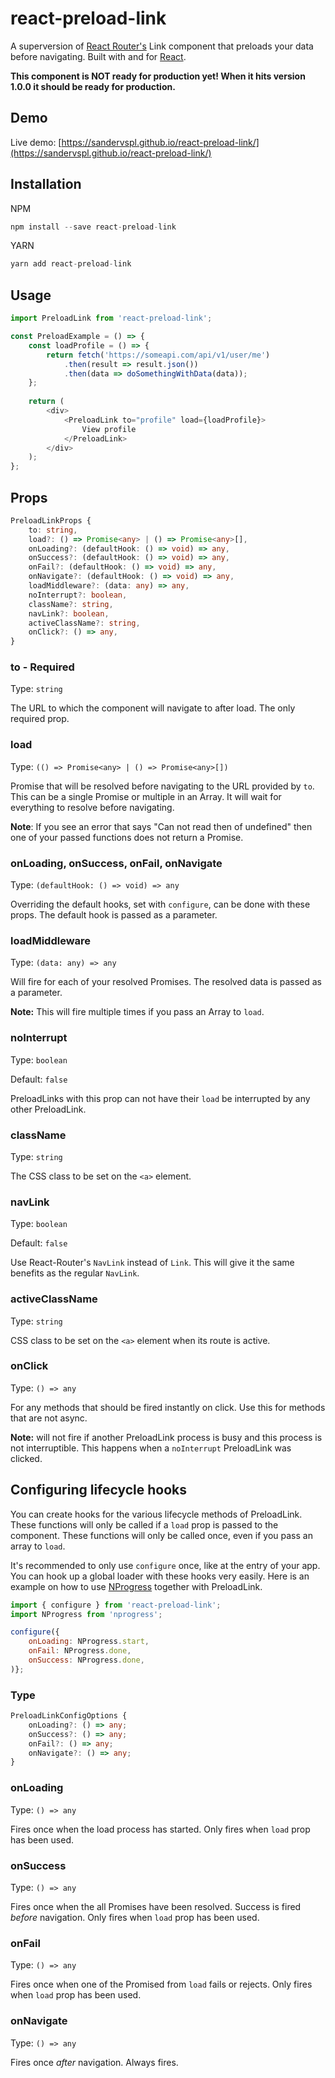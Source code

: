 # react-preload-link
A superversion of [React Router's](https://github.com/ReactTraining/react-router) Link component that preloads your data before navigating. Built with and for [React](http://facebook.github.io/react/index.html).

**This component is NOT ready for production yet! When it hits version 1.0.0 it should be ready for production.**

## Demo

Live demo: [https://sandervspl.github.io/react-preload-link/](https://sandervspl.github.io/react-preload-link/)

## Installation

NPM

```js
npm install --save react-preload-link
```

YARN

```js
yarn add react-preload-link
```

## Usage

```js
import PreloadLink from 'react-preload-link';

const PreloadExample = () => {
    const loadProfile = () => {
        return fetch('https://someapi.com/api/v1/user/me')
            .then(result => result.json())
            .then(data => doSomethingWithData(data));
    };
    
    return (
        <div>
            <PreloadLink to="profile" load={loadProfile}>
                View profile
            </PreloadLink>
        </div>
    );
};
```

## Props
```ts
PreloadLinkProps {
    to: string,
    load?: () => Promise<any> | () => Promise<any>[],
    onLoading?: (defaultHook: () => void) => any,
    onSuccess?: (defaultHook: () => void) => any,
    onFail?: (defaultHook: () => void) => any,
    onNavigate?: (defaultHook: () => void) => any,
    loadMiddleware?: (data: any) => any,
    noInterrupt?: boolean,
    className?: string,
    navLink?: boolean,
    activeClassName?: string,
    onClick?: () => any,
}
```

### to - Required
Type: `string`

The URL to which the component will navigate to after load. The only required prop.

### load
Type: `(() => Promise<any> | () => Promise<any>[])`

Promise that will be resolved before navigating to the URL provided by `to`. This can be a single Promise or multiple in an Array. It will wait for everything to resolve before navigating.

**Note**: If you see an error that says "Can not read then of undefined" then one of your passed functions does not return a Promise.

### onLoading, onSuccess, onFail, onNavigate
Type: `(defaultHook: () => void) => any`

Overriding the default hooks, set with `configure`, can be done with these props. The default hook is passed as a parameter.

### loadMiddleware
Type: `(data: any) => any`

Will fire for each of your resolved Promises. The resolved data is passed as a parameter.

**Note:** This will fire multiple times if you pass an Array to `load`.

### noInterrupt
Type: `boolean`

Default: `false`

 PreloadLinks with this prop can not have their `load` be interrupted by any other PreloadLink.
 
### className
Type: `string`

The CSS class to be set on the `<a>` element.

### navLink
Type: `boolean`

Default: `false`

Use React-Router's `NavLink` instead of `Link`. This will give it the same benefits as the regular `NavLink`.

### activeClassName
Type: `string`

CSS class to be set on the `<a>` element when its route is active.

### onClick
Type: `() => any`

For any methods that should be fired instantly on click. Use this for methods that are not async.

**Note:** will not fire if another PreloadLink process is busy and this process is not interruptible. This happens when a `noInterrupt` PreloadLink was clicked.

## Configuring lifecycle hooks

You can create hooks for the various lifecycle methods of PreloadLink. These functions will only be called if a `load` prop is passed to the component. These functions will only be called once, even if you pass an array to `load`. 

It's recommended to only use `configure` once, like at the entry of your app. You can hook up a global loader with these hooks very easily. Here is an example on how to use [NProgress](https://github.com/rstacruz/nprogress/) together with PreloadLink.

```js
import { configure } from 'react-preload-link';
import NProgress from 'nprogress';

configure({
    onLoading: NProgress.start,
    onFail: NProgress.done,
    onSuccess: NProgress.done,
)};
```

### Type
```ts
PreloadLinkConfigOptions {
    onLoading?: () => any;
    onSuccess?: () => any;
    onFail?: () => any;
    onNavigate?: () => any;
}
```

### onLoading
Type: `() => any`

Fires once when the load process has started. Only fires when `load` prop has been used.

### onSuccess
Type: `() => any`

Fires once when the all Promises have been resolved. Success is fired *before* navigation. Only fires when `load` prop has been used.

### onFail
Type: `() => any`

Fires once when one of the Promised from `load` fails or rejects. Only fires when `load` prop has been used.

### onNavigate
Type: `() => any`

Fires once *after* navigation. Always fires.
